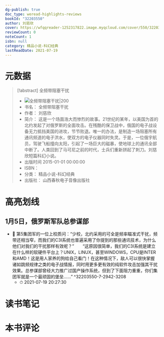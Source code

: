 ```yaml
---
dg-publish: true
doc_type: weread-highlights-reviews
bookId: "32203550"
author: 刘慈欣
cover: https://wfqqreader-1252317822.image.myqcloud.com/cover/550/32203550/t7_32203550.jpg
reviewCount: 0
noteCount: 1
isbn: null
category: 精品小说-科幻经典
lastReadDate: 2021-07-19
---
```

# 元数据
> [!abstract] 全频带阻塞干扰
> - ![ 全频带阻塞干扰|200](https://wfqqreader-1252317822.image.myqcloud.com/cover/550/32203550/t7_32203550.jpg)
> - 书名： 全频带阻塞干扰
> - 作者： 刘慈欣
> - 简介： 这是一个场面浩大而惨烈的故事。21世纪的某年，以美国为首的北约发起了对俄罗斯的全面攻击。在残酷的保卫战中，俄国的电子战设备无力抵挡美国的进攻，节节败退。唯一的办法，是制造一场阻塞所有通讯频道的电子洪水，使双方的电子仪器同时失灵。于是，一位俄宇航员，驾驶飞船撞向太阳，引起了一场巨大的磁暴，使地球上的通讯全部中断了。人类回到了马可尼之前的时代，士兵们重新拼起了刺刀。刘慈欣短篇科幻小说。
> - 出版时间 2015-01-01 00:00:00
> - ISBN： 
> - 分类： 精品小说-科幻经典
> - 出版社： 山西春秋电子音像出版社

# 高亮划线

## 1月5日，俄罗斯军队总参谋部


- 📌 第5集团军的一位上校质问：“少校，北约采用的可全是频率瞄准式干扰，频带还相当窄，而我们的C3I系统也普遍采用了你提到的那些通讯技术，为什么他们对我们的干扰那样有效呢？”　　“这原因很简单，我们的C3I系统是建立在什么样的软硬件平台上？UNIX，LINUX，甚至WINDOWS，CPU是INTER和AMD！这是用人家养的狗给自己看门！在这种情况下，敌人可以很快掌握诸如跳频规律之类的电子战情报，同时用更多更有效的纯软件攻击加强其干扰效果。总参谋部曾经大力推广过国产操作系统，但到了下面阻力重重，你们集团军就是一个最顽固的堡垒……” ^32203550-7-2942-3208
    - ⏱ 2021-07-19 20:27:30 
# 读书笔记

# 本书评论

